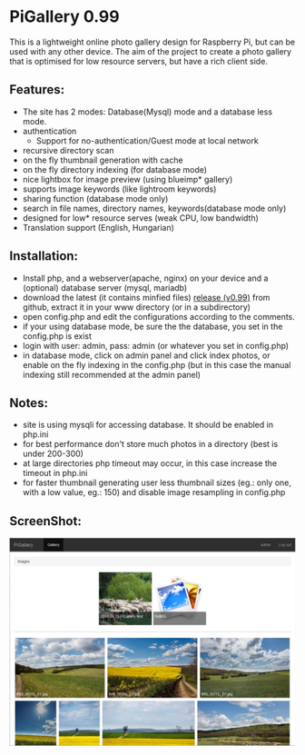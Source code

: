PiGallery 0.99
=========

This is a lightweight online photo gallery design for Raspberry Pi, but can be used with any other device.
The aim of the project to create a photo gallery that is optimised for low resource servers, but have a rich client side.

Features:
--------

* The site has 2 modes: Database(Mysql) mode and a database less mode.
* authentication
  * Support for no-authentication/Guest mode at local network
* recursive directory scan
* on the fly thumbnail generation with cache
* on the fly directory indexing (for database mode)
* nice lightbox for image preview (using blueimp* gallery)
* supports image keywords (like lightroom keywords)
* sharing function (database mode only)
* search in file names, directory names, keywords(database mode only)
* designed for low* resource serves (weak CPU, low bandwidth)
* Translation support (English, Hungarian)

Installation:
--------

*  Install php, and a webserver(apache, nginx) on your device and a (optional) database server (mysql, mariadb)
*  download the latest (it contains minfied files) [release (v0.99)](release/pigallery_0.99.zip) from github, extract  it in your www directory (or in a subdirectory)
*  open config.php and edit the configurations according to the comments.
*  if your using database mode, be sure the the database, you set in the config.php is exist
*  login with user: admin, pass: admin (or whatever you set in config.php)
*  in database mode, click on admin panel and click index photos,
   or enable on the fly indexing in the config.php (but in this case the manual indexing still recommended at the admin panel)

Notes:
--------

* site is using mysqli for accessing database. It should be enabled in php.ini
* for best performance don't store much photos in a directory (best is under 200-300)
* at large directories php timeout may occur, in this case increase the timeout in php.ini
* for faster thumbnail generating user less thumbnail sizes (eg.: only one, with a low value, eg.: 150)
  and disable image resampling in config.php

ScreenShot:
--------
![screenshot](screenshot1.jpg)
